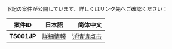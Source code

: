 
下記の案件が公開しています、詳しくはリンク先へご確認ください：

| 案件ID    | 日本語     | 简体中文  |
| -------- |:---------:| ---------:|
| **TS001JP**   | [詳細情報](?TS001JP) | [详情请点击](?TS001CN) |

